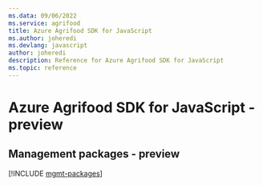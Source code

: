 ```yaml
---
ms.data: 09/06/2022
ms.service: agrifood
title: Azure Agrifood SDK for JavaScript
ms.author: joheredi
ms.devlang: javascript
author: joheredi
description: Reference for Azure Agrifood SDK for JavaScript
ms.topic: reference
---
```

# Azure Agrifood SDK for JavaScript - preview

## Management packages - preview
[!INCLUDE [mgmt-packages](agrifood-mgmt-index.md)]
